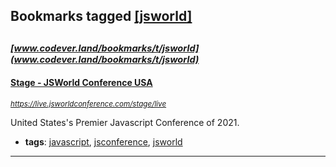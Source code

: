 ## Bookmarks tagged [[jsworld]](https://www.codever.land/search?q=[jsworld])

_<sup><sup>[www.codever.land/bookmarks/t/jsworld](www.codever.land/bookmarks/t/jsworld)</sup></sup>_
---
#### [Stage - JSWorld Conference USA](https://live.jsworldconference.com/stage/live)
_<sup>https://live.jsworldconference.com/stage/live</sup>_

United States's Premier Javascript Conference of 2021. 

* **tags**: [javascript](../tagged/javascript.md), [jsconference](../tagged/jsconference.md), [jsworld](../tagged/jsworld.md)
---

